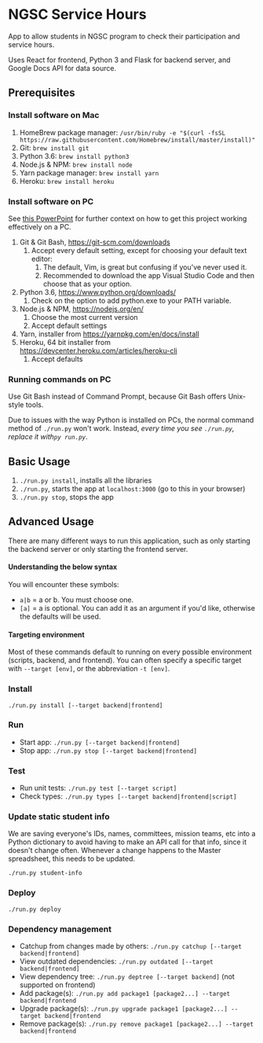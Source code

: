 # NGSC Service Hours
App to allow students in NGSC program to check their participation and  service hours. 

Uses React for frontend, Python 3 and Flask for backend server, and Google Docs API for data source.

## Prerequisites

### Install software on Mac
1. HomeBrew package manager: `/usr/bin/ruby -e "$(curl -fsSL https://raw.githubusercontent.com/Homebrew/install/master/install)"`
1. Git: `brew install git`
1. Python 3.6: `brew install python3`
1. Node.js & NPM: `brew install node`
1. Yarn package manager: `brew install yarn`
1. Heroku: `brew install heroku`

### Install software on PC
See [this PowerPoint](https://docs.google.com/presentation/d/1pAoLLMqqH6JGG9ILwlhKMwVzUVzux9bFmZINPJWeW9Q/edit?usp=sharing) 
for further context on how to get this project working effectively on a PC.

1. Git & Git Bash, https://git-scm.com/downloads
    1. Accept every default setting, except for choosing your default text editor:
        1. The default, Vim, is great but confusing if you've never used it.
        1. Recommended to download the app Visual Studio Code and then choose that as your option.
1. Python 3.6, https://www.python.org/downloads/ 
    1. Check on the option to add python.exe to your PATH variable.
1. Node.js & NPM, https://nodejs.org/en/ 
    1. Choose the most current version
    1. Accept default settings
1. Yarn, installer from https://yarnpkg.com/en/docs/install
1. Heroku, 64 bit installer from https://devcenter.heroku.com/articles/heroku-cli
    1. Accept defaults
    
### Running commands on PC
Use Git Bash instead of Command Prompt, because Git Bash offers Unix-style tools.

Due to issues with the way Python is installed on PCs, the normal command method of `./run.py` won't work. Instead,
*every time you see `./run.py`, replace it with`py run.py`*.

## Basic Usage
1. `./run.py install`, installs all the libraries
1. `./run.py`, starts the app at `localhost:3000` (go to this in your browser)
1. `./run.py stop`, stops the app

## Advanced Usage
There are many different ways to run this application, such as only starting the backend server or only starting the frontend server.

#### Understanding the below syntax
You will encounter these symbols:
* `a|b` = a or b. You must choose one.
* `[a]` = a is optional. You can add it as an argument if you'd like, otherwise the defaults will be used. 

#### Targeting environment
Most of these commands default to running on every possible environment (scripts, backend, and frontend). 
You can often specify a specific target with `--target [env]`, or the abbreviation `-t [env]`.

### Install
`./run.py install [--target backend|frontend]`

### Run
* Start app: `./run.py [--target backend|frontend]`
* Stop app: `./run.py stop [--target backend|frontend]`

### Test
* Run unit tests: `./run.py test [--target script]`
* Check types: `./run.py types [--target backend|frontend|script]`


### Update static student info
We are saving everyone's IDs, names, committees, mission teams, etc into a Python dictionary to avoid having to make an 
API call for that info, since it doesn't change often. Whenever a change happens to the Master spreadsheet, this 
needs to be updated.

`./run.py student-info`

### Deploy
`./run.py deploy`

### Dependency management
* Catchup from changes made by others: `./run.py catchup [--target backend|frontend]`
* View outdated dependencies: `./run.py outdated [--target backend|frontend]`
* View dependency tree: `./run.py deptree [--target backend]` (not supported on frontend)
* Add package(s): `./run.py add package1 [package2...] --target backend|frontend`
* Upgrade package(s): `./run.py upgrade package1 [package2...] --target backend|frontend`
* Remove package(s): `./run.py remove package1 [package2...] --target backend|frontend`
